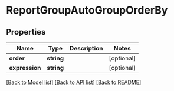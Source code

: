 # ReportGroupAutoGroupOrderBy

## Properties
Name | Type | Description | Notes
------------ | ------------- | ------------- | -------------
**order** | **string** |  | [optional] 
**expression** | **string** |  | [optional] 

[[Back to Model list]](../../README.md#documentation-for-models) [[Back to API list]](../../README.md#documentation-for-api-endpoints) [[Back to README]](../../README.md)

